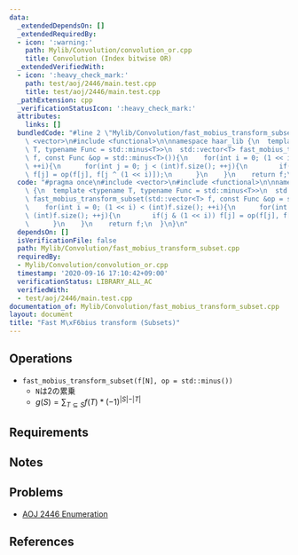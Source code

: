 ```yaml
---
data:
  _extendedDependsOn: []
  _extendedRequiredBy:
  - icon: ':warning:'
    path: Mylib/Convolution/convolution_or.cpp
    title: Convolution (Index bitwise OR)
  _extendedVerifiedWith:
  - icon: ':heavy_check_mark:'
    path: test/aoj/2446/main.test.cpp
    title: test/aoj/2446/main.test.cpp
  _pathExtension: cpp
  _verificationStatusIcon: ':heavy_check_mark:'
  attributes:
    links: []
  bundledCode: "#line 2 \"Mylib/Convolution/fast_mobius_transform_subset.cpp\"\n#include\
    \ <vector>\n#include <functional>\n\nnamespace haar_lib {\n  template <typename\
    \ T, typename Func = std::minus<T>>\n  std::vector<T> fast_mobius_transform_subset(std::vector<T>\
    \ f, const Func &op = std::minus<T>()){\n    for(int i = 0; (1 << i) < (int)f.size();\
    \ ++i){\n      for(int j = 0; j < (int)f.size(); ++j){\n        if(j & (1 << i))\
    \ f[j] = op(f[j], f[j ^ (1 << i)]);\n      }\n    }\n    return f;\n  }\n}\n"
  code: "#pragma once\n#include <vector>\n#include <functional>\n\nnamespace haar_lib\
    \ {\n  template <typename T, typename Func = std::minus<T>>\n  std::vector<T>\
    \ fast_mobius_transform_subset(std::vector<T> f, const Func &op = std::minus<T>()){\n\
    \    for(int i = 0; (1 << i) < (int)f.size(); ++i){\n      for(int j = 0; j <\
    \ (int)f.size(); ++j){\n        if(j & (1 << i)) f[j] = op(f[j], f[j ^ (1 << i)]);\n\
    \      }\n    }\n    return f;\n  }\n}\n"
  dependsOn: []
  isVerificationFile: false
  path: Mylib/Convolution/fast_mobius_transform_subset.cpp
  requiredBy:
  - Mylib/Convolution/convolution_or.cpp
  timestamp: '2020-09-16 17:10:42+09:00'
  verificationStatus: LIBRARY_ALL_AC
  verifiedWith:
  - test/aoj/2446/main.test.cpp
documentation_of: Mylib/Convolution/fast_mobius_transform_subset.cpp
layout: document
title: "Fast M\xF6bius transform (Subsets)"
---
```


## Operations

- `fast_mobius_transform_subset(f[N], op = std::minus())`
	- `N`は2の累乗
	- $g(S) = \sum_{T \subseteq S} f(T) * (-1) ^ {\vert S \vert - \vert T \vert}$

## Requirements

## Notes

## Problems

- [AOJ 2446 Enumeration](https://onlinejudge.u-aizu.ac.jp/challenges/search/volumes/2446)

## References
